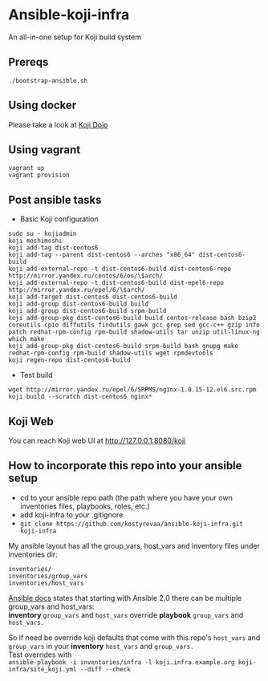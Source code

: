 # Ansible-koji-infra

An all-in-one setup for Koji build system

## Prereqs
`./bootstrap-ansible.sh`

## Using docker
Please take a look at [Koji Dojo](https://github.com/release-engineering/koji-dojo)

## Using vagrant

```shell
vagrant up
vagrant provision
```

## Post ansible tasks

* Basic Koji configuration

```shell
sudo su - kojiadmin
koji moshimoshi
koji add-tag dist-centos6
koji add-tag --parent dist-centos6 --arches "x86_64" dist-centos6-build
koji add-external-repo -t dist-centos6-build dist-centos6-repo http://mirror.yandex.ru/centos/6/os/\$arch/
koji add-external-repo -t dist-centos6-build dist-epel6-repo http://mirror.yandex.ru/epel/6/\$arch/
koji add-target dist-centos6 dist-centos6-build
koji add-group dist-centos6-build build
koji add-group dist-centos6-build srpm-build
koji add-group-pkg dist-centos6-build build centos-release bash bzip2 coreutils cpio diffutils findutils gawk gcc grep sed gcc-c++ gzip info patch redhat-rpm-config rpm-build shadow-utils tar unzip util-linux-ng which make
koji add-group-pkg dist-centos6-build srpm-build bash gnupg make redhat-rpm-config rpm-build shadow-utils wget rpmdevtools
koji regen-repo dist-centos6-build
```

* Test build

```shell
wget http://mirror.yandex.ru/epel/6/SRPMS/nginx-1.0.15-12.el6.src.rpm
koji build --scratch dist-centos6 nginx*
```

## Koji Web
You can reach Koji web UI at http://127.0.0.1:8080/koji

## How to incorporate this repo into your ansible setup
- cd to your ansible repo path (the path where you have your own inventories files, playbooks, roles, etc.) 
- add koji-infra to your .gitignore
- `git clone https://github.com/kostyrevaa/ansible-koji-infra.git koji-infra`

My ansible layout has all the group_vars, host_vars and inventory files under inventories dir:
```
inventories/
inventories/group_vars
inventories/host_vars
```
[Ansible docs](http://docs.ansible.com/ansible/playbooks_variables.html#variable-precedence-where-should-i-put-a-variable) states that starting with Ansible 2.0 there can be multiple group_vars and host_vars:  
**inventory** `group_vars` and `host_vars` override **playbook** `group_vars` and `host_vars.`  

So if need be override koji defaults that come with this repo's `host_vars` and `group_vars` in your **inventory** `host_vars` and `group_vars.`  
Test overrides with  
`ansible-playbook -i inventories/infra -l koji.infra.example.org koji-infra/site_koji.yml --diff --check`
